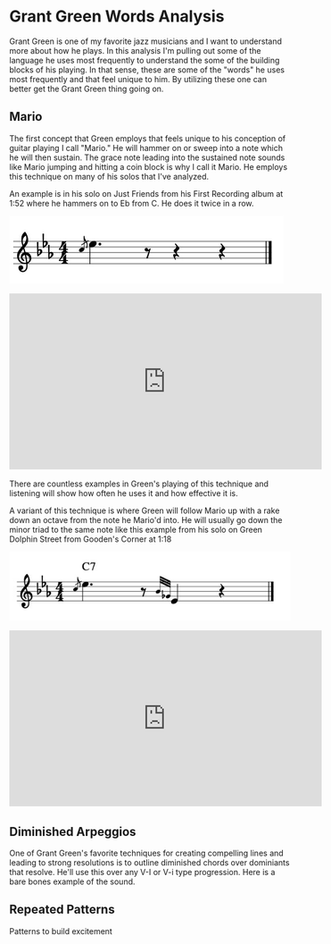 # Grant Green Words Analysis

Grant Green is one of my favorite jazz musicians and I want to understand more about how he plays. In this analysis I'm pulling out some of the language he uses most frequently to understand the some of the building blocks of his playing. In that sense, these are some of the "words" he uses most frequently and that feel unique to him. By utilizing these one can better get the Grant Green thing going on.

## Mario

The first concept that Green employs that feels unique to his conception of guitar playing I call "Mario." He will hammer on or sweep into a note which he will then sustain. The grace note leading into the sustained note sounds like Mario jumping and hitting a coin block is why I call it Mario. He employs this technique on many of his solos that I've analyzed. 

An example is in his solo on Just Friends from his First Recording album at 1:52 where he hammers on to Eb from C. He does it twice in a row.

![Image of Mario](/analysis/grant_green_words/mario.jpg)
<iframe width="560" height="315" src="https://www.youtube.com/embed/x1cEbHpjjNs?start=111" frameborder="0" allow="accelerometer; autoplay; clipboard-write; encrypted-media; gyroscope; picture-in-picture" allowfullscreen></iframe>

There are countless examples in Green's playing of this technique and listening will show how often he uses it and how effective it is. 

A variant of this technique is where Green will follow Mario up with a rake down an octave from the note he Mario'd into. He will usually go down the minor triad to the same note like this example from his solo on Green Dolphin Street from Gooden's Corner at 1:18

![Image of Mario Variant](/analysis/grant_green_words/mario_variant.jpg)

<iframe width="560" height="315" src="https://www.youtube.com/embed/vUCYrcWbaH0?start=74" frameborder="0" allow="accelerometer; autoplay; clipboard-write; encrypted-media; gyroscope; picture-in-picture" allowfullscreen></iframe>

## Diminished Arpeggios

One of Grant Green's favorite techniques for creating compelling lines and leading to strong resolutions is to outline diminished chords over dominiants that resolve. He'll use this over any V-I or V-i type progression. Here is a bare bones example of the sound. 

## Repeated Patterns

Patterns to build excitement